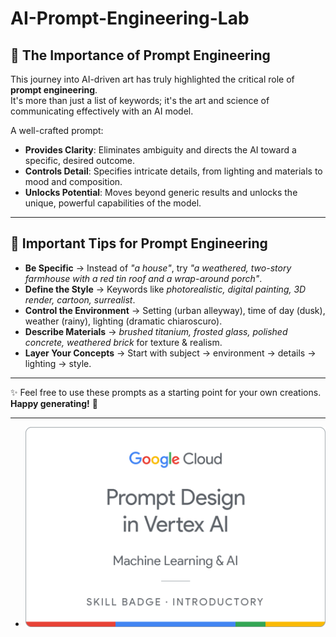 # AI-Prompt-Engineering-Lab

## 🌟 The Importance of Prompt Engineering
  
This journey into AI-driven art has truly highlighted the critical role of **prompt engineering**.    
It's more than just a list of keywords; it's the art and science of communicating effectively with an AI model.    
     
A well-crafted prompt:     

- **Provides Clarity**: Eliminates ambiguity and directs the AI toward a specific, desired outcome.       
- **Controls Detail**: Specifies intricate details, from lighting and materials to mood and composition.   
- **Unlocks Potential**: Moves beyond generic results and unlocks the unique, powerful capabilities of the model.  
 

---
 
## 📝 Important Tips for Prompt Engineering

- **Be Specific** → Instead of *"a house"*, try *"a weathered, two-story farmhouse with a red tin roof and a wrap-around porch"*.  
- **Define the Style** → Keywords like *photorealistic, digital painting, 3D render, cartoon, surrealist*.  
- **Control the Environment** → Setting (urban alleyway), time of day (dusk), weather (rainy), lighting (dramatic chiaroscuro).  
- **Describe Materials** → *brushed titanium, frosted glass, polished concrete, weathered brick* for texture & realism.  
- **Layer Your Concepts** → Start with subject → environment → details → lighting → style.  

---

✨ Feel free to use these prompts as a starting point for your own creations.  
**Happy generating!** 🚀

---
  - ![Alt text](https://github.com/OmSonawane-360/AI-Prompt-Engineering-Lab/blob/main/Prompt%20Design%20in%20Vertex%20AI.png)
